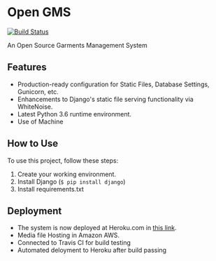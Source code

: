 # Open GMS
[![Build Status](https://travis-ci.org/shikkanobish/OpenGMS.svg?branch=master)](https://travis-ci.org/shikkanobish/OpenGMS)


An Open Source Garments Management System

## Features

- Production-ready configuration for Static Files, Database Settings, Gunicorn, etc.
- Enhancements to Django's static file serving functionality via WhiteNoise.
- Latest Python 3.6 runtime environment.
- Use of Machine
## How to Use

To use this project, follow these steps:

1. Create your working environment.
2. Install Django (`$ pip install django`)
3. Install requirements.txt


## Deployment

- The system is now deployed at Heroku.com in [this link](https://opengms.herokuapp.com/).
- Media file Hosting in Amazon AWS.
- Connected to Travis CI for build testing
- Automated deloyment to Heroku after build passing

